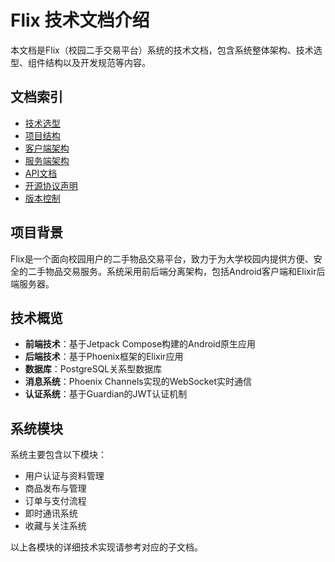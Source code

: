 # Flix 技术文档介绍

本文档是Flix（校园二手交易平台）系统的技术文档，包含系统整体架构、技术选型、组件结构以及开发规范等内容。

## 文档索引

- [技术选型](技术选型.md)
- [项目结构](项目结构.md)
- [客户端架构](客户端架构.md)
- [服务端架构](服务端架构.md)
- [API文档](api文档.md)
- [开源协议声明](开源协议声明.md)
- [版本控制](版本控制.md)

## 项目背景

Flix是一个面向校园用户的二手物品交易平台，致力于为大学校园内提供方便、安全的二手物品交易服务。系统采用前后端分离架构，包括Android客户端和Elixir后端服务器。

## 技术概览

- **前端技术**：基于Jetpack Compose构建的Android原生应用
- **后端技术**：基于Phoenix框架的Elixir应用
- **数据库**：PostgreSQL关系型数据库
- **消息系统**：Phoenix Channels实现的WebSocket实时通信
- **认证系统**：基于Guardian的JWT认证机制

## 系统模块

系统主要包含以下模块：
- 用户认证与资料管理
- 商品发布与管理
- 订单与支付流程
- 即时通讯系统
- 收藏与关注系统

以上各模块的详细技术实现请参考对应的子文档。